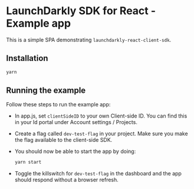 # LaunchDarkly SDK for React - Example app

This is a simple SPA demonstrating `launchdarkly-react-client-sdk`.

## Installation

```sh
yarn
```

## Running the example

Follow these steps to run the example app:

* In app.js, set `clientSideID` to your own Client-side ID. You can find
this in your ld portal under Account settings / Projects.

* Create a flag called `dev-test-flag` in your project. Make sure you
make the flag available to the client-side SDK.

* You should now be able to start the app by doing:

    ```sh
    yarn start
    ```

* Toggle the killswitch for `dev-test-flag` in the dashboard and the
app should respond without a browser refresh.
